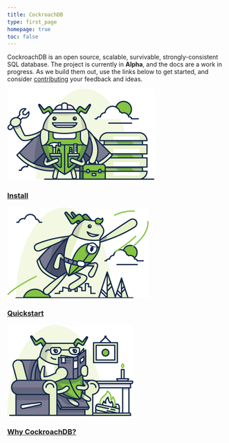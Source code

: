 ```yaml
---
title: CockroachDB
type: first_page
homepage: true
toc: false
---
```


CockroachDB is an open source, scalable, survivable, strongly-consistent SQL database. The project is currently in **Alpha**, and the docs are a work in progress. As we build them out, use the links below to get started, and consider [contributing](improve-the-docs.html) your feedback and ideas. 

<div class="row">
<div class="col-md-4 roach">
    <a href="install-cockroachdb.html">
        <img src="images/builder_craig.png"/>
        <h3>Install</h3>
    </a>
</div>

<div class="col-md-4 roach">
        <a href="start-a-cluster.html">
            <img src="images/SCENE_superhero_profile_craig.png"/>
            <h3>Quickstart</h3>
        </a>
</div>

<div class="col-md-4 roach">
    <a href="frequently-asked-questions.html">
        <img src="images/fireside_catrina.png"/>
        <h3>Why CockroachDB?</h3>
    </a>
</div>
</div>
<br>